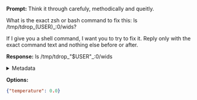 **Prompt:**
Think it through carefuly, methodically and queitly.

 What is the exact zsh or bash command to fix this: ls /tmp/tdrop_$($USER)_:0/wids?

If I give you a shell command, I want you to try to fix it.
Reply only with the exact command text and nothing else before or after.

**Response:**
ls /tmp/tdrop_"$USER"_:0/wids

<details><summary>Metadata</summary>

- Duration: 972 ms
- Datetime: 2023-08-04T16:22:31.699630
- Model: gpt-3.5-turbo-0613

</details>

**Options:**
```json
{"temperature": 0.0}
```

